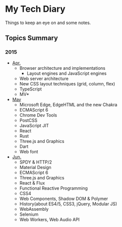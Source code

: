 # My Tech Diary
Things to keep an eye on and some notes.

## Topics Summary

### 2015

* [Apr.](2015/04)
  * Browser architecture and implementations
    * Layout engines and JavaScript engines
  * Web server architecture
  * New CSS layout techniques (grid, column, flex)
  * TypeScript
  * MV*
* [May](2015/05)
  * Microsoft Edge, EdgeHTML and the new Chakra
  * ECMAScript 6
  * Chrome Dev Tools
  * PostCSS
  * JavaScript JIT
  * React
  * Rust
  * Three.js and Graphics
  * Dart
  * Web font
* [Jun.](2015/06)
  * SPDY & HTTP/2
  * Material Design
  * ECMAScript 6
  * Three.js and Graphics
  * React & Flux
  * Functional Reactive Programming
  * CSS4
  * Web Components, Shadow DOM & Polymer
  * History(about ES4/5, CSS3, jQuery, Modular JS)
  * WebAssembly
  * Selenium
  * Web Workers, Web Audio API
